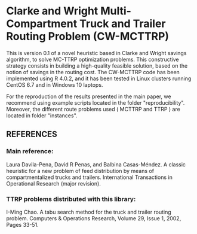 # Clarke and Wright Multi-Compartment Truck and Trailer Routing Problem (CW-MCTTRP)

This is version 0.1 of a novel heuristic based in Clarke and Wright savings algorithm, to solve MC-TTRP optimization problems. This constructive strategy consists in building a high-quality feasible solution, based on the notion of savings in the routing cost. The CW-MCTTRP code has been implemented using R 4.0.2, and it has been tested in Linux clusters running CentOS 6.7 and in Windows 10 laptops.

For the reproduction of the results presented in the main paper, we recommend using example scripts located in the folder "reproducibility". Moreover, the different route problems used ( MCTTRP and TTRP ) are located in folder "instances".

## REFERENCES

### Main reference: 
Laura Davila-Pena, David R Penas, and Balbina Casas-Méndez. A classic heuristic for a new problem of feed distribution by means of compartmentalized trucks and trailers.  International Transactions in Operational Research (major revision).

### TTRP problems distributed with this library:
I-Ming Chao. A tabu search method for the truck and trailer routing problem. Computers & Operations Research, Volume 29, Issue 1, 2002, Pages 33-51.
